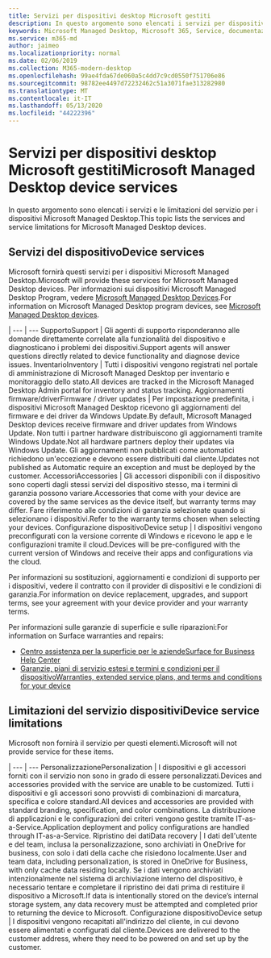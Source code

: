 ```yaml
---
title: Servizi per dispositivi desktop Microsoft gestiti
description: In questo argomento sono elencati i servizi per dispositivi e la limitazione per Microsoft Managed Desktop.
keywords: Microsoft Managed Desktop, Microsoft 365, Service, documentazione
ms.service: m365-md
author: jaimeo
ms.localizationpriority: normal
ms.date: 02/06/2019
ms.collection: M365-modern-desktop
ms.openlocfilehash: 99ae4fda67de060a5c4dd7c9cd0550f751706e86
ms.sourcegitcommit: 98782ee4497d72232462c51a3071fae313282980
ms.translationtype: MT
ms.contentlocale: it-IT
ms.lasthandoff: 05/13/2020
ms.locfileid: "44222396"
---
```

# <a name="microsoft-managed-desktop-device-services"></a><span data-ttu-id="21cd1-104">Servizi per dispositivi desktop Microsoft gestiti</span><span class="sxs-lookup"><span data-stu-id="21cd1-104">Microsoft Managed Desktop device services</span></span>

<span data-ttu-id="21cd1-105">In questo argomento sono elencati i servizi e le limitazioni del servizio per i dispositivi Microsoft Managed Desktop.</span><span class="sxs-lookup"><span data-stu-id="21cd1-105">This topic lists the services and service limitations for Microsoft Managed Desktop devices.</span></span>

## <a name="device-services"></a><span data-ttu-id="21cd1-106">Servizi del dispositivo</span><span class="sxs-lookup"><span data-stu-id="21cd1-106">Device services</span></span>

<span data-ttu-id="21cd1-107">Microsoft fornirà questi servizi per i dispositivi Microsoft Managed Desktop.</span><span class="sxs-lookup"><span data-stu-id="21cd1-107">Microsoft will provide these services for Microsoft Managed Desktop devices.</span></span> <span data-ttu-id="21cd1-108">Per informazioni sui dispositivi Microsoft Managed Desktop Program, vedere [Microsoft Managed Desktop Devices](device-list.md).</span><span class="sxs-lookup"><span data-stu-id="21cd1-108">For information on Microsoft Managed Desktop program devices, see [Microsoft Managed Desktop devices](device-list.md).</span></span>

 | 
 --- | ---
<span data-ttu-id="21cd1-109">Supporto</span><span class="sxs-lookup"><span data-stu-id="21cd1-109">Support</span></span> | <span data-ttu-id="21cd1-110">Gli agenti di supporto risponderanno alle domande direttamente correlate alla funzionalità del dispositivo e diagnosticano i problemi dei dispositivi.</span><span class="sxs-lookup"><span data-stu-id="21cd1-110">Support agents will answer questions directly related to device functionality and diagnose device issues.</span></span>
<span data-ttu-id="21cd1-111">Inventario</span><span class="sxs-lookup"><span data-stu-id="21cd1-111">Inventory</span></span> | <span data-ttu-id="21cd1-112">Tutti i dispositivi vengono registrati nel portale di amministrazione di Microsoft Managed Desktop per inventario e monitoraggio dello stato.</span><span class="sxs-lookup"><span data-stu-id="21cd1-112">All devices are tracked in the Microsoft Managed Desktop Admin portal for inventory and status tracking.</span></span>
<span data-ttu-id="21cd1-113">Aggiornamenti firmware/driver</span><span class="sxs-lookup"><span data-stu-id="21cd1-113">Firmware / driver updates</span></span> | <span data-ttu-id="21cd1-114">Per impostazione predefinita, i dispositivi Microsoft Managed Desktop ricevono gli aggiornamenti del firmware e dei driver da Windows Update.</span><span class="sxs-lookup"><span data-stu-id="21cd1-114">By default, Microsoft Managed Desktop devices receive firmware and driver updates from Windows Update.</span></span> <span data-ttu-id="21cd1-115">Non tutti i partner hardware distribuiscono gli aggiornamenti tramite Windows Update.</span><span class="sxs-lookup"><span data-stu-id="21cd1-115">Not all hardware partners deploy their updates via Windows Update.</span></span> <span data-ttu-id="21cd1-116">Gli aggiornamenti non pubblicati come automatici richiedono un'eccezione e devono essere distribuiti dal cliente.</span><span class="sxs-lookup"><span data-stu-id="21cd1-116">Updates not published as Automatic require an exception and must be deployed by the customer.</span></span>
<span data-ttu-id="21cd1-117">Accessori</span><span class="sxs-lookup"><span data-stu-id="21cd1-117">Accessories</span></span> | <span data-ttu-id="21cd1-118">Gli accessori disponibili con il dispositivo sono coperti dagli stessi servizi del dispositivo stesso, ma i termini di garanzia possono variare.</span><span class="sxs-lookup"><span data-stu-id="21cd1-118">Accessories that come with your device are covered by the same services as the device itself, but warranty terms may differ.</span></span> <span data-ttu-id="21cd1-119">Fare riferimento alle condizioni di garanzia selezionate quando si selezionano i dispositivi.</span><span class="sxs-lookup"><span data-stu-id="21cd1-119">Refer to the warranty terms chosen when selecting your devices.</span></span> 
<span data-ttu-id="21cd1-120">Configurazione dispositivo</span><span class="sxs-lookup"><span data-stu-id="21cd1-120">Device setup</span></span>    | <span data-ttu-id="21cd1-121">I dispositivi vengono preconfigurati con la versione corrente di Windows e ricevono le app e le configurazioni tramite il cloud.</span><span class="sxs-lookup"><span data-stu-id="21cd1-121">Devices will be pre-configured with the current version of Windows and receive their apps and configurations via the cloud.</span></span> 

<span data-ttu-id="21cd1-122">Per informazioni su sostituzioni, aggiornamenti e condizioni di supporto per i dispositivi, vedere il contratto con il provider di dispositivi e le condizioni di garanzia.</span><span class="sxs-lookup"><span data-stu-id="21cd1-122">For information on device replacement, upgrades, and support terms, see your agreement with your device provider and your warranty terms.</span></span>

<span data-ttu-id="21cd1-123">Per informazioni sulle garanzie di superficie e sulle riparazioni:</span><span class="sxs-lookup"><span data-stu-id="21cd1-123">For information on Surface warranties and repairs:</span></span>
- [<span data-ttu-id="21cd1-124">Centro assistenza per la superficie per le aziende</span><span class="sxs-lookup"><span data-stu-id="21cd1-124">Surface for Business Help Center</span></span>](https://support.microsoft.com/hub/4339296/surface-for-business-help)
- [<span data-ttu-id="21cd1-125">Garanzie, piani di servizio estesi e termini e condizioni per il dispositivo</span><span class="sxs-lookup"><span data-stu-id="21cd1-125">Warranties, extended service plans, and terms and conditions for your device</span></span>](https://support.microsoft.com/help/4040687/info-about-warranties-extended-service-plans-and-terms-conditions)


## <a name="device-service-limitations"></a><span data-ttu-id="21cd1-126">Limitazioni del servizio dispositivi</span><span class="sxs-lookup"><span data-stu-id="21cd1-126">Device service limitations</span></span>

<span data-ttu-id="21cd1-127">Microsoft non fornirà il servizio per questi elementi.</span><span class="sxs-lookup"><span data-stu-id="21cd1-127">Microsoft will not provide service for these items.</span></span>

 | 
 --- | ---
<span data-ttu-id="21cd1-128">Personalizzazione</span><span class="sxs-lookup"><span data-stu-id="21cd1-128">Personalization</span></span> | <span data-ttu-id="21cd1-129">I dispositivi e gli accessori forniti con il servizio non sono in grado di essere personalizzati.</span><span class="sxs-lookup"><span data-stu-id="21cd1-129">Devices and accessories provided with the service are unable to be customized.</span></span> <span data-ttu-id="21cd1-130">Tutti i dispositivi e gli accessori sono provvisti di combinazioni di marcatura, specifica e colore standard.</span><span class="sxs-lookup"><span data-stu-id="21cd1-130">All devices and accessories are provided with standard branding, specification, and color combinations.</span></span> <span data-ttu-id="21cd1-131">La distribuzione di applicazioni e le configurazioni dei criteri vengono gestite tramite IT-as-a-Service.</span><span class="sxs-lookup"><span data-stu-id="21cd1-131">Application deployment and policy configurations are handled through IT-as-a-Service.</span></span>
<span data-ttu-id="21cd1-132">Ripristino dei dati</span><span class="sxs-lookup"><span data-stu-id="21cd1-132">Data recovery</span></span> | <span data-ttu-id="21cd1-133">I dati dell'utente e del team, inclusa la personalizzazione, sono archiviati in OneDrive for business, con solo i dati della cache che risiedono localmente.</span><span class="sxs-lookup"><span data-stu-id="21cd1-133">User and team data, including personalization, is stored in OneDrive for Business, with only cache data residing locally.</span></span> <span data-ttu-id="21cd1-134">Se i dati vengono archiviati intenzionalmente nel sistema di archiviazione interno del dispositivo, è necessario tentare e completare il ripristino dei dati prima di restituire il dispositivo a Microsoft.</span><span class="sxs-lookup"><span data-stu-id="21cd1-134">If data is intentionally stored on the device’s internal storage system, any data recovery must be attempted and completed prior to returning the device to Microsoft.</span></span>
<span data-ttu-id="21cd1-135">Configurazione dispositivo</span><span class="sxs-lookup"><span data-stu-id="21cd1-135">Device setup</span></span> | <span data-ttu-id="21cd1-136">I dispositivi vengono recapitati all'indirizzo del cliente, in cui devono essere alimentati e configurati dal cliente.</span><span class="sxs-lookup"><span data-stu-id="21cd1-136">Devices are delivered to the customer address, where they need to be powered on and set up by the customer.</span></span>

